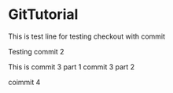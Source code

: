 # GitTutorial

This is test line for testing checkout with commit

Testing commit 2

This is commit 3 part 1
commit 3 part 2

coimmit 4